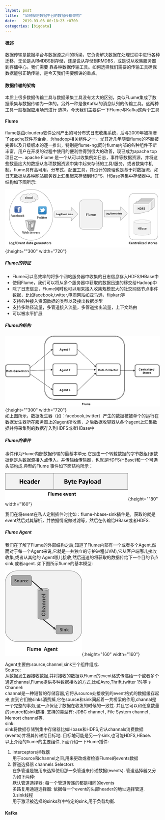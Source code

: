 ```yaml
---
layout: post
title:  "如何规划数据平台的数据传输架构"
date:   2019-03-03 00:18:23 +0700
categories: [bigdata]
---
```

  
#### 概述
   数据传输是数据平台与数据源之间的桥梁，它负责解决数据在处理过程中进行各种迁移，无论是从RMDBS到存储，还是说从存储到RMDBS，或是说从收集服务器到存储中心。我们需要
靠各种数据传输工具。如何选择我们需要的传输工具确保数据能够正确传输，是今天我们需要解讲的重点。
  
#### 数据传输的架构
  本质上很多数据传输工具与数据采集工具没有太大的区别，类似FLume集成了数据采集与数据传输为一体的。另外一种是像Kafka的消息队列的传输工具。这两种工具一般根据应用场景进行
选择。今天我们主要讲一下Flume与Kafka这两个工具
  
#### Flume
   flume是由cloudera软件公司产出的可分布式日志收集系统，后与2009年被捐赠了apache软件基金会，为hadoop相关组件之一。尤其近几年随着flume的不断被完善以及升级版本的逐一推出，特别是flume-ng;同时flume内部的各种组件不断丰富，用户在开发的过程中使用的便利性得到很大的改善，现已成为apache top项目之一.
apache Flume 是一个从可以收集例如日志，事件等数据资源，并将这些数量庞大的数据从各项数据资源中集中起来存储的工具/服务，或者数集中机制。flume具有高可用，分布式，配置工具，其设计的原理也是基于将数据流，如日志数据从各种网站服务器上汇集起来存储到HDFS，HBase等集中存储器中。其结构如下图所示:  
    
![collect_flume](/static/img/post/flume_1.jpg){:height=""300" width="720"}  
  
##### Flume的特征    
- Flume可以高效率的将多个网站服务器中收集的日志信息存入HDFS/HBase中  
- 使用Flume，我们可以将从多个服务器中获取的数据迅速的移交给Hadoop中  
- 除了日志信息，Flume同时也可以用来接入收集规模宏大的社交网络节点事件数据，比如facebook,twitter,电商网站如亚马逊，flipkart等  
- 支持各种接入资源数据的类型以及接出数据类型
- 支持多路径流量，多管道接入流量，多管道接出流量，上下文路由  
- 可以被水平扩展

##### Flume的结构  
  
![collect_flume_2](/static/img/post/flume_2.jpg){:height=""300" width="720"}  
  如上图所示，数据发生器（如：facebook,twitter）产生的数据被被单个的运行在数据发生器所在服务器上的agent所收集，之后数据收容器从各个agent上汇集数据并将采集到的数据存入到HDFS或者HBase中
    
##### Flume的事件  
  事件作为Flume内部数据传输的最基本单元.它是由一个转载数据的字节数组(该数据组是从数据源接入点传入，并传输给传输器，也就是HDFS/HBase)和一个可选头部构成.典型的Flume 事件如下面结构所示：
    
  ![collect_flume_3](/static/img/post/flume_3.jpg){:height=""80" width="160"}
      
  我们在将event在私人定制插件时比如：flume-hbase-sink插件是，获取的就是event然后对其解析，并依据情况做过滤等，然后在传输给HBase或者HDFS.  
   
##### Flume Agent  
  我们在了解了Flume的外部结构之后,知道了Flume内部有一个或者多个Agent,然而对于每一个Agent来说,它就是一共独立的守护进程(JVM),它从客户端哪儿接收收集,或者从其他的 Agent哪儿接收,然后迅速的将获取的数据传给下一个目的节点sink,或者agent. 如下图所示flume的基本模型:  
  
  ![collect_flume_4](/static/img/post/flume_4.jpg){:height="160" width="160"}  
  
  Agent主要由:source,channel,sink三个组件组成.  
  Source:  
  从数据发生器接收数据,并将接收的数据以Flume的event格式传递给一个或者多个通道channal,Flume提供多种数据接收的方式,比如Avro,Thrift,twitter 1%等  s  
  Channel:  
  channal是一种短暂的存储容器,它将从source处接收到的event格式的数据缓存起来,直到它们被sinks消费掉,它在source和sink间起着一共桥梁的作用,channal是一个完整的事务,这一点保证了数据在收发的时候的一致性. 并且它可以和任意数量的source和sink链接. 支持的类型有: JDBC channel , File System channel , Memort channel等.  
  sink:  
  sink将数据存储到集中存储器比如Hbase和HDFS,它从channals消费数据(events)并将其传递给目标地. 目标地可能是另一个sink,也可能HDFS,HBase.  
  以上介绍的flume的主要组件,下面介绍一下Flume插件:  
  1. Interceptors拦截器  
  用于source和channel之间,用来更改或者检查Flume的events数据  
  2. 管道选择器 channels Selectors  
   在多管道是被用来选择使用那一条管道来传递数据(events). 管道选择器又分为如下两种:  
   默认管道选择器:  每一个管道传递的都是相同的events  
   多路复用通道选择器:  依据每一个event的头部header的地址选择管道.  
  3.sink线程  
   用于激活被选择的sinks群中特定的sink,用于负载均衡.    
  
  
#### Kafka  
  